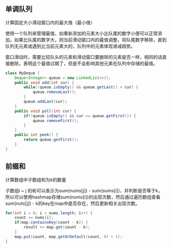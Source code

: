 ## 单调队列

计算固定大小滑动窗口内的最大值（最小值）

使用一个队列来管理最值，如果新添加的元素大小比队尾的数字小便可以正常添加，如果比队尾的数字大，则当前滑动窗口内的最值调整，将队尾数字移除，直到队列无元素或遇到比当前元素大的，队列中的元素体现递减趋势。

窗口滑动时，需要比较队头的元素和滑动窗口要删除的元素是否一样，相同的话直接删除，表明这个最值过期了，但是不会影响其他元素在队列中存储的最值。

```java
class MyDeque {
    Deque<Integer> queue = new LinkedList<>();
    public void add(int cur) {
        while(!queue.isEmpty() && queue.getLast() < cur) {
            queue.removeLast();
        }
        queue.addLast(cur);
    }
    public void poll(int cur) {
        if(!queue.isEmpty() && cur == queue.getFirst()) {
            queue.removeFirst();
        }
    }
    public int peek() {
        return queue.getFirst();
    }
}
```

## 前缀和

计算数组中子数组和为k的数量

子数组i ~ j 的和可以表示为sum(nums[j]) - sum(sums[i])，并判断是否等于k，所以可以使用hashmap存储sum(nums[i])的出现次数，然后通过遍历数组查看sum(nuts[j]) - k的key在map中是否存在，然后更新相关出现次数。

```java
for(int i = 0; i < nums.length; i++) {
    count += nums[i];
    if(map.containsKey(count - k)) {
        result += map.get(count - k);
    }
    map.put(count, map.getOrDefault(count, 0) + 1);
}
```

